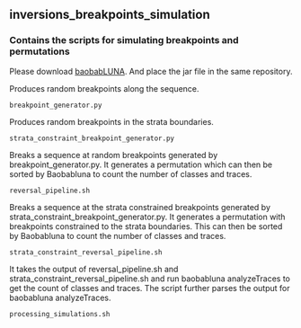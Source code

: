 ## inversions_breakpoints_simulation
### Contains the scripts for simulating breakpoints and permutations

Please download [baobabLUNA](http://doua.prabi.fr/software/luna).
And place the jar file in the same repository. 

Produces random breakpoints along the sequence.

```breakpoint_generator.py```

Produces random breakpoints in the strata boundaries.

```strata_constraint_breakpoint_generator.py```

Breaks a sequence at random breakpoints generated by breakpoint_generator.py.
It generates a permutation which can then be sorted by Baobabluna to count the 
number of classes and traces.

```reversal_pipeline.sh```

Breaks a sequence at the strata constrained breakpoints generated by
strata_constraint_breakpoint_generator.py. It generates a permutation with 
breakpoints constrained to the strata boundaries. This can then be sorted by 
Baobabluna to count the number of classes and traces.

```strata_constraint_reversal_pipeline.sh```

It takes the output of reversal_pipeline.sh and strata_constraint_reversal_pipeline.sh
and run baobabluna analyzeTraces to get the count of classes and traces. The script
further parses the output for baobabluna analyzeTraces. 

```processing_simulations.sh```
